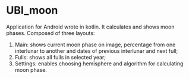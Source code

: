 # UBI_moon
Application for Android wrote in kotlin. It calculates and shows moon phases.
Composed of three layouts:
1) Main: shows current moon phase on image, percentage from one interlunar to another and dates of previous
interlunar and next full;
2) Fulls: shows all fulls in selected year;
3) Settings: enables choosing hemisphere and algorithm for calculating moon phase.

